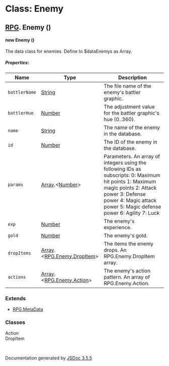 # Class: Enemy

## [RPG](RPG.md).  Enemy ()

#### new Enemy ()

The data class for enemies. Define to $dataEnemys as Array.

##### Properties:

| Name | Type | Description |
| --- | --- | --- |
| `battlerName` | [String](String.md) | The file name of the enemy's battler graphic. |
| `battlerHue` | [Number](Number.md) | The adjustment value for the battler graphic's hue (0..360). |
| `name` | [String](String.md) | The name of the enemy in the database. |
| `id` | [Number](Number.md) | The ID of the enemy in the database. |
| `params` | [Array](Array.md).<[Number](Number.md)> | Parameters. An array of integers using the following IDs as subscripts: 0: Maximum hit points 1: Maximum magic points 2: Attack power 3: Defense power 4: Magic attack power 5: Magic defense power 6: Agility 7: Luck |
| `exp` | [Number](Number.md) | The enemy's experience. |
| `gold` | [Number](Number.md) | The enemy's gold. |
| `dropItems` | [Array](Array.md).<[RPG.Enemy.DropItem](RPG.Enemy.DropItem.md)> | The items the enemy drops. An RPG.Enemy.DropItem array. |
| `actions` | [Array](Array.md).<[RPG.Enemy.Action](RPG.Enemy.Action.md)> | The enemy's action pattern. An array of RPG.Enemy.Action. |

<dl>
</dl>

### Extends

* [RPG.MetaData](RPG.MetaData.md)

### Classes

<dl>
                    <dt><a>Action</a></dt>
                    <dd></dd>
                    <dt><a>DropItem</a></dt>
                    <dd></dd>
                </dl>


 <br>

  Documentation generated by [JSDoc 3.5.5](https://github.com/jsdoc3/jsdoc)

